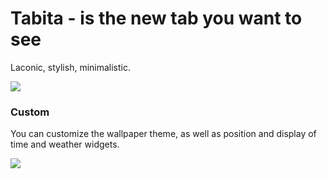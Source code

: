 # Tabita - is the new tab you want to see

Laconic, stylish, minimalistic.

<img src="https://i.ibb.co/Kmp30yP/photo-2023-01-11-19-16-29.jpg" />

### Custom

You can customize the wallpaper theme, as well as position and display of time and weather widgets.

<img src="https://i.ibb.co/3vhzhJZ/photo-2023-01-12-00-30-43.jpg" />
